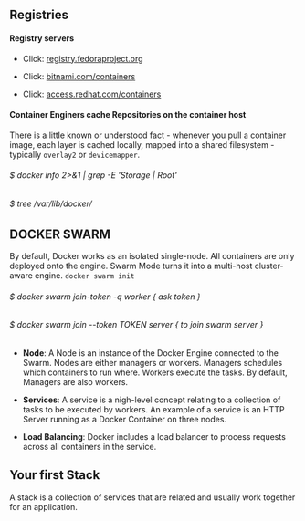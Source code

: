 ## Registries

#### Registry servers

 * Click: [registry.fedoraproject.org](http://registry.fedoraproject.org)

 * Click: [bitnami.com/containers](http://bitnami.com/containers)

 * Click: [access.redhat.com/containers](https://access.redhat.com/containers)

#### Container Enginers cache Repositories on the container host

There is a little known or understood fact - whenever you pull a container image, each layer is cached locally, mapped into a shared filesystem - typically ```overlay2``` or ```devicemapper```.

###### $ docker info 2>&1 | grep -E 'Storage | Root'

###### $ tree /var/lib/docker/	


## DOCKER SWARM

By default, Docker works as an isolated single-node. All containers are only deployed onto the engine. Swarm Mode turns it into a multi-host cluster-aware engine. ``` docker swarm init ```

###### $ docker swarm join-token -q worker { ask token }
###### $ docker swarm join --token TOKEN server { to join swarm server }

 * **Node**: A Node is an instance of the Docker Engine connected to the Swarm. Nodes are either managers or workers. Managers schedules which containers to run where. Workers execute the tasks. By default, Managers are also workers.

 * **Services**: A service is a nigh-level concept relating to a collection of tasks to be executed by workers. An example of a service is an HTTP Server running as a Docker Container on three nodes.

 * **Load Balancing**: Docker includes a load balancer to process requests across all containers in the service.

## Your first Stack

A stack is a collection of services that are related and usually work together for an application.
